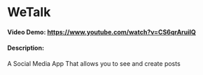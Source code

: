 # WeTalk

#### Video Demo: https://www.youtube.com/watch?v=CS6qrAruilQ

#### Description:

A Social Media App That allows you to see and create posts
